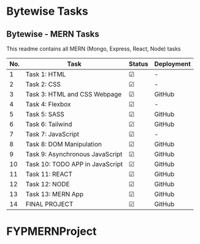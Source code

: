 # Bytewise Tasks
## Bytewise - MERN Tasks
This readme contains all MERN (Mongo, Express, React, Node) tasks

| No. | Task | Status | Deployment
| --- | ---- | ------------------ | ---------- |
| 1   | Task 1: HTML | &#9745;             | - |
| 2   | Task 2: CSS | &#9745;             | - |
| 3   | Task 3: HTML and CSS Webpage | &#9745;             | GitHub  |
| 4   | Task 4: Flexbox | &#9745;             | - |
| 5   | Task 5: SASS| &#9745;             | GitHub  |
| 6   | Task 6: Tailwind | &#9745;             | GitHub  |
| 7   | Task 7: JavaScript | &#9745;             | - |
| 8   | Task 8: DOM Manipulation | &#9745;             | GitHub |
| 9   | Task 9: Asynchronous JavaScript | &#9745;             | GitHub |
| 10   | Task 10: TODO APP in JavaScript | &#9745;             | GitHub |
| 11   | Task 11: REACT | &#9745;             | GitHub |
| 12   | Task 12: NODE | &#9745;             | GitHub |
| 13   | Task 13: MERN App | &#9745;             | GitHub |
| 14   | FINAL PROJECT | &#9745;             | GitHub |

# FYPMERNProject
